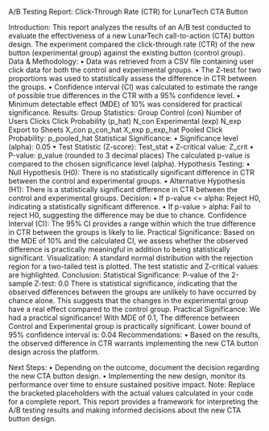 A/B Testing Report: Click-Through Rate (CTR) for 
LunarTech CTA Button 

Introduction: 
This report analyzes the results of an A/B test conducted to evaluate the effectiveness of a new 
LunarTech call-to-action (CTA) button design. The experiment compared the click-through rate 
(CTR) of the new button (experimental group) against the existing button (control group). 
Data & Methodology: 
• Data was retrieved from a CSV file containing user click data for both the control and 
experimental groups. 
• The Z-test for two proportions was used to statistically assess the difference in CTR 
between the groups. 
• Confidence interval (CI) was calculated to estimate the range of possible true differences 
in the CTR with a 95% confidence level. 
• Minimum detectable effect (MDE) of 10% was considered for practical significance. 
Results: 
Group Statistics: 
Group 
Control (con) 
Number of Users Clicks Click Probability (p_hat) 
N_con 
Experimental (exp) N_exp 
Export to Sheets 
X_con p_con_hat 
X_exp p_exp_hat 
Pooled Click Probability: p_pooled_hat 
Statistical Significance: 
• Significance level (alpha): 0.05 
• Test Statistic (Z-score): Test_stat 
• Z-critical value: Z_crit 
• P-value: p_value (rounded to 3 decimal places) 
The calculated p-value is compared to the chosen significance level (alpha). 
Hypothesis Testing: 
• Null Hypothesis (H0): There is no statistically significant difference in CTR between the 
control and experimental groups. 
• Alternative Hypothesis (H1): There is a statistically significant difference in CTR 
between the control and experimental groups. 
Decision: 
• If p-value <= alpha: Reject H0, indicating a statistically significant difference. 
• If p-value > alpha: Fail to reject H0, suggesting the difference may be due to chance. 
Confidence Interval (CI): 
The 95% CI provides a range within which the true difference in CTR between the groups is 
likely to lie. 
Practical Significance: 
Based on the MDE of 10% and the calculated CI, we assess whether the observed difference is 
practically meaningful in addition to being statistically significant. 
Visualization: 
A standard normal distribution with the rejection region for a two-tailed test is plotted. The test 
statistic and Z-critical values are highlighted. 
Conclusion: 
Statistical Significance: P-value of the 2-sample Z-test: 0.0
There is statistical significance, indicating that the observed differences between the groups are unlikely to have occurred by chance alone. This suggests that the changes in the experimental group have a real effect compared to the control group.
Practical Significance: We had a practical significance! With MDE of 0.1, The difference between Control and Experimental group is practically significant. Lower bound of 95% confidence interval is: 0.04 
Recommendations: 
• Based on the results, the observed difference in CTR warrants 
implementing the new CTA button design across the platform. 
 
Next Steps: 
• Depending on the outcome, document the decision regarding the new CTA button design. 
• Implementing the new design, monitor its performance over time to ensure sustained 
positive impact. 
Note: Replace the bracketed placeholders with the actual values calculated in your code for a 
complete report. This report provides a framework for interpreting the A/B testing results and 
making informed decisions about the new CTA button design.
